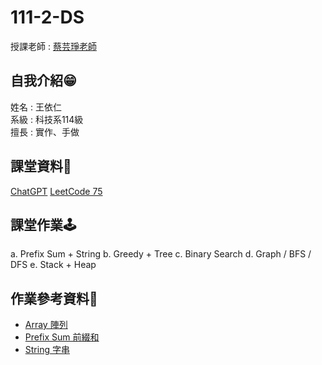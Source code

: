 # 111-2-DS
授課老師 : [蔡芸琤老師](https://github.com/pecu)<br />

自我介紹😁
-------------
姓名 : 王依仁<br />
系級 : 科技系114級 <br />
擅長 : 實作、手做

課堂資料👾
-------------
[ChatGPT](https://leetcode.com/yiiiiijen/)
[LeetCode 75](https://leetcode.com/study-plan/leetcode-75/?progress=xklgsnf3)

課堂作業🕹️
-------------
a. Prefix Sum + String
b. Greedy + Tree
c. Binary Search 
d. Graph / BFS / DFS
e. Stack + Heap

作業參考資料🧩
-------------
- [Array 陣列](https://ithelp.ithome.com.tw/articles/10213787)
- [Prefix Sum 前綴和](https://www.twblogs.net/a/5edebd5274efa30adcc735cc)
- [String 字串](https://selflearningsuccess.com/pythonstring/)
